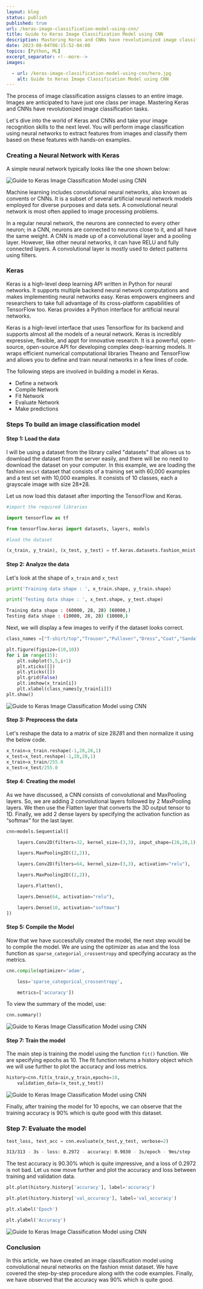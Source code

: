 ```yaml
---
layout: blog
status: publish
published: true
url: /keras-image-classification-model-using-cnn/
title: Guide to Keras Image Classification Model using CNN
description: Mastering Keras and CNNs have revolutionized image classification tasks. Let's dive into the world of Keras and CNNs and take your image recognition skills to the next level.
date: 2023-08-04T06:15:52-04:00
topics: [Python, ML]
excerpt_separator: <!--more-->
images:

  - url: /keras-image-classification-model-using-cnn/hero.jpg
    alt: Guide to Keras Image Classification Model using CNN
---
```


The process of image classification assigns classes to an entire image. Images are anticipated to have just one class per image. Mastering Keras and CNNs have revolutionized image classification tasks.

Let's dive into the world of Keras and CNNs and take your image recognition skills to the next level. You will perform image classification using neural networks to extract features from images and classify them based on these features with hands-on examples.
<!--more-->

### Creating a Neural Network with Keras

A simple neural network typically looks like the one shown below:

![Guide to Keras Image Classification Model using CNN](/keras-image-classification-model-using-cnn/image2.png)

Machine learning includes convolutional neural networks, also known as convents or CNNs. It is a subset of several artificial neural network models employed for diverse purposes and data sets. A convolutional neural network is most often applied to image processing problems.

In a regular neural network, the neurons are connected to every other neuron; in a CNN, neurons are connected to neurons close to it, and all have the same weight. A CNN is made up of a convolutional layer and a pooling layer. However, like other neural networks, it can have RELU and fully connected layers. A convolutional layer is mostly used to detect patterns using filters.

### Keras

Keras is a high-level deep learning API written in Python for neural networks. It supports multiple backend neural network computations and makes implementing neural networks easy. Keras empowers engineers and researchers to take full advantage of its cross-platform capabilities of TensorFlow too. Keras provides a Python interface for artificial neural networks.

Keras is a high-level interface that uses Tensorflow for its backend and supports almost all the models of a neural network. Keras is incredibly expressive, flexible, and appt for innovative research. It is a powerful, open-source, open-source API for developing complex deep-learning models. It wraps efficient numerical computational libraries Theano and TensorFlow and allows you to define and train neural networks in a few lines of code.

The following steps are involved in building a model in Keras.

-   Define a network
-   Compile Network
-   Fit Network
-   Evaluate Network
-   Make predictions

### Steps To build an image classification model

#### Step 1: Load the data

I will be using a dataset from the library called "datasets" that allows us to download the dataset from the server easily, and there will be no need to download the dataset on your computer. In this example, we are loading the fashion `mnist` dataset that consists of a training set with 60,000 examples and a test set with 10,000 examples. It consists of 10 classes, each a grayscale image with size 28*28.

Let us now load this dataset after importing the TensorFlow and Keras.

```Python
#import the required libraries

import tensorflow as tf

from tensorflow.keras import datasets, layers, models

#load the dataset

(x_train, y_train), (x_test, y_test) = tf.keras.datasets.fashion_mnist.load_data()
```

#### Step 2: Analyze the data

Let's look at the shape of `x_train` and `x_test`

```Python
print('Training data shape : ', x_train.shape, y_train.shape)

print('Testing data shape : ', x_test.shape, y_test.shape)
```

```bash
Training data shape : (60000, 28, 28) (60000,)
Testing data shape : (10000, 28, 28) (10000,)
```

Next, we will display a few images to verify if the dataset looks correct.

```Python
class_names =["T-shirt/top","Trouser","Pullover","Dress","Coat","Sandal","Shirt","Sneaker","Bag","Ankle boot"]

plt.figure(figsize=(10,10))
for i in range(15):
    plt.subplot(5,5,i+1)
    plt.xticks([])
    plt.yticks([])
    plt.grid(False)
    plt.imshow(x_train[i])
    plt.xlabel(class_names[y_train[i]])
plt.show()
```

![Guide to Keras Image Classification Model using CNN](/keras-image-classification-model-using-cnn/image5.png)

#### Step 3: Preprocess the data

Let's reshape the data to a matrix of size 28*28*1 and then normalize it using the below code.

```python
x_train=x_train.reshape(-1,28,28,1)
x_test=x_test.reshape(-1,28,28,1)
x_train=x_train/255.0
x_test=x_test/255.0
```

#### Step 4: Creating the model

As we have discussed, a CNN consists of convolutional and MaxPooling layers. So, we are adding 2 convolutional layers followed by 2 MaxPooling layers. We then use the Flatten layer that converts the 3D output tensor to 1D. Finally, we add 2 dense layers by specifying the activation function as “softmax” for the last layer.

```Python
cnn=models.Sequential([

    layers.Conv2D(filters=32, kernel_size=(3,3), input_shape=(28,28,1), activation="relu"),

    layers.MaxPooling2D((2,2)),

    layers.Conv2D(filters=64, kernel_size=(3,3), activation="relu"),

    layers.MaxPooling2D((2,2)),

    layers.Flatten(),

    layers.Dense(64, activation="relu"),

    layers.Dense(10, activation="softmax")
])
```

#### Step 5: Compile the Model

Now that we have successfully created the model, the next step would be to compile the model. We are using the optimizer as `adam` and the loss function as `sparse_categorial_crossentropy` and specifying accuracy as the metrics.

```Python
cnn.compile(optimizer='adam',

    loss='sparse_categorical_crossentropy',

    metrics=['accuracy'])
```

To view the summary of the model, use:

```Python
cnn.summary()
```

![Guide to Keras Image Classification Model using CNN](/keras-image-classification-model-using-cnn/image3.png)

#### Step 7: Train the model

The main step is training the model using the function `fit()` function. We are specifying epochs as 10. The fit function returns a history object which we will use further to plot the accuracy and loss metrics.

```python
history=cnn.fit(x_train,y_train,epochs=10,
    validation_data=(x_test,y_test))
```

![Guide to Keras Image Classification Model using CNN](/keras-image-classification-model-using-cnn/image4.png)

Finally, after training the model for 10 epochs, we can observe that the training accuracy is 90% which is quite good with this dataset.

### Step 7: Evaluate the model

```Python
test_loss, test_acc = cnn.evaluate(x_test,y_test, verbose=2)
```

```bash
313/313 - 3s - loss: 0.2972 - accuracy: 0.9030 - 3s/epoch - 9ms/step
```

The test accuracy is 90.30% which is quite impressive, and a loss of 0.2972 is not bad. Let us now move further and plot the accuracy and loss between training and validation data.

```Python
plt.plot(history.history['accuracy'], label='accuracy')

plt.plot(history.history['val_accuracy'], label='val_accuracy')

plt.xlabel('Epoch')

plt.ylabel('Accuracy')
```

![Guide to Keras Image Classification Model using CNN](/keras-image-classification-model-using-cnn/image1.png)

### Conclusion

In this article, we have created an image classification model using convolutional neural networks on the fashion mnist dataset. We have covered the step-by-step procedure along with the code examples. Finally, we have observed that the accuracy was 90% which is quite good.
